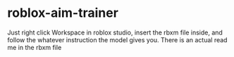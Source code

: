 # roblox-aim-trainer
Just right click Workspace in roblox studio, insert the rbxm file inside, and follow the whatever instruction the model gives you. There is an actual read me in the rbxm file
